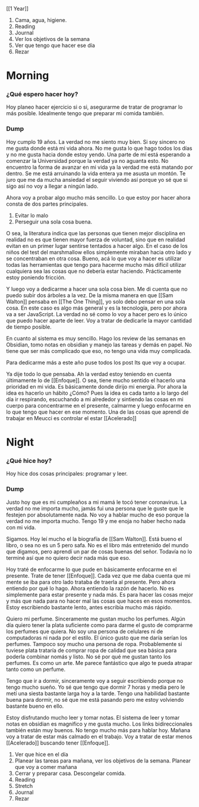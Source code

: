 [[1 Year]]

1.  Cama, agua, higiene.
2.  Reading
3.  Journal
4.  Ver los objetivos de la semana
5.  Ver que tengo que hacer ese día
6.  Rezar


# Morning 

### ¿Qué espero hacer hoy?
Hoy planeo hacer ejercicio si o si, asegurarme de tratar de programar lo más posible. Idealmente tengo que preparar mi comida también.





### Dump
Hoy cumplo 19 años. La verdad no me siento muy bien. Si soy sincero no me gusta donde está mi vida ahora. No me gusta lo que hago todos los días y no me gusta hacia donde estoy yendo. Una parte de mí está esperando a comenzar la Universidad porque la verdad ya no aguanta esto. No encuentro la forma de avanzar en mi vida ya la verdad me está matando por dentro. Se me está arruinando la vida entera ya me asusta un montón. Te juro que me da mucha ansiedad el seguir viviendo así porque yo sé que si sigo así no voy a llegar a ningún lado. 

Ahora voy a probar algo mucho más sencillo. Lo que estoy por hacer ahora consta de dos partes principales. 
1. Evitar lo malo 
2. Perseguir una sola cosa buena. 

O sea, la literatura indica que las personas que tienen mejor disciplina en realidad no es que tienen mayor fuerza de voluntad, sino que en realidad evitan en un primer lugar sentirse tentados a hacer algo. En el caso de los niños del test del marshmallow ellos simplemente miraban hacia otro lado y se concentraban en otra cosa. Bueno, acá lo que voy a hacer es utilizar todas las herramientas que tengo para hacerme mucho más difícil utilizar cualquiera sea las cosas que no debería estar haciendo. Prácticamente estoy poniendo fricción.

Y luego voy a dedicarme a hacer una sola cosa bien. Me di cuenta que no puedo subir dos árboles a la vez.  De la misma manera en que [[Sam Walton]] pensaba en [[The One Thing]], yo solo debo pensar en una sola cosa. En este caso es algo más general y es la tecnología, pero por ahora va a ser JavaScript. La verdad no sé como lo voy a hacer pero es lo único que puedo hacer aparte de leer. Voy a tratar de dedicarle la mayor cantidad de tiempo posible. 

En cuanto al sistema es muy sencillo. Hago los review de las semanas en Obsidian, tomo notas en obsidian y manejo las tareas y demás en papel. No tiene que ser más complicado que eso, no tengo una vida muy complicada. 

Para dedicarme más a este año puse todos los post Its que voy a ocupar. 

Ya dije todo lo que pensaba. Ah la verdad estoy teniendo en cuenta últimamente lo de [[Enfoque]]. O sea, tiene mucho sentido el hacerlo una prioridad en mi vida. Es básicamente donde dirijo mi energía. Por ahora la idea es hacerlo un hábito ¿Cómo? Pues la idea es cada tanto a lo largo del día ir respirando, escuchando a mi alrededor y sintiendo las cosas en mi cuerpo para concentrarme en el presente, calmarme y luego enfocarme en lo que tengo que hacer en ese momento. Una de las cosas que aprendí de trabajar en Meucci es controlar el estar [[Acelerado]]





# Night 
### ¿Qué hice hoy?
Hoy hice dos cosas principales: programar y leer.





### Dump
Justo hoy que es mi cumpleaños a mi mamá le tocó tener coronavirus. La verdad no me importa mucho, jamás fui una persona que le guste que le festejen por absolutamente nada. No voy a hablar mucho de eso porque la verdad no me importa mucho. Tengo 19 y me enoja no haber hecho nada con mi vida. 

Sigamos. Hoy leí mucho el la biografía de [[Sam Walton]]. Está bueno el libro, o sea no es un 5 pero safa. No es el libro más entretenido del mundo que digamos, pero aprendí un par de cosas buenas del señor. Todavía no lo terminé así que no quiero decir nada más que eso.

Hoy traté de enfocarme lo que pude en básicamente enfocarme en el presente. Trate de tener [[Enfoque]]. Cada vez que me daba cuenta que mi mente se iba para otro lado trataba de traerla al presente. Pero ahora entiendo por qué lo hago. Ahora entiendo la razón de hacerlo. No es simplemente para estar presente y nada más. Es para hacer las cosas mejor y más que nada para no hacer mal las cosas que haces en esos momentos. Estoy escribiendo bastante lento, antes escribía mucho más rápido. 

Quiero mi perfume. Sinceramente me gustan mucho los perfumes. Algún día quiero tener la plata suficiente como para darme el gusto de comprarme los perfumes que quiera. No soy una persona de celulares ni de computadoras ni nada por el estilo. El único gusto que me daría serían los perfumes. Tampoco soy mucho una persona de ropa. Probablemente si tuviese plata trataría de comprar ropa de calidad que sea básica para poderla combinar nomás y listo. No sé por qué me gustan tanto los perfumes. Es como un arte. Me parece fantástico que algo te pueda atrapar tanto como un perfume.

Tengo que ir a dormir, sinceramente voy a seguir escribiendo porque no tengo mucho sueño. Yo sé que tengo que dormir 7 horas y media pero le metí una siesta bastante larga hoy a la tarde. Tengo una habilidad bastante buena para dormir, no sé que me está pasando pero me estoy volviendo bastante bueno en ello.

Estoy disfrutando mucho leer y tomar notas. El sistema de leer y tomar notas en obsidian es magnifico y me gusta mucho. Los links bidireccionales también están muy buenos. No tengo mucho más para hablar hoy. Mañana voy a tratar de estar más calmado en el trabajo. Voy a tratar de estar menos [[Acelerado]] buscando tener [[Enfoque]].




 


1.  Ver que hice en el día
2.  Planear las tareas para mañana, ver los objetivos de la semana. Planear que voy a comer mañana
3.  Cerrar y preparar casa. Descongelar comida.
4.  Reading
5.  Stretch
6.  Journal
7.  Rezar



